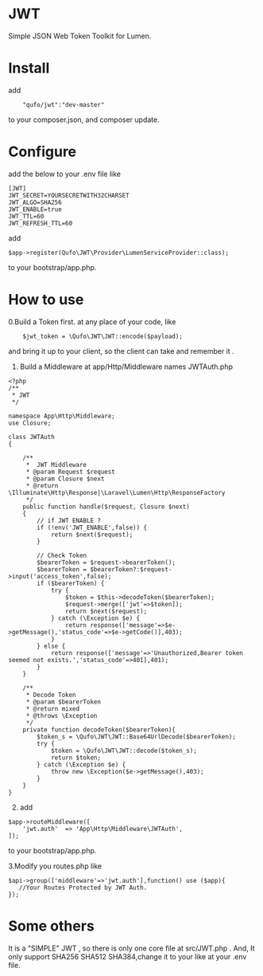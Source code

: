 # JWT
Simple JSON Web Token Toolkit for Lumen.

# Install
add
```
    "qufo/jwt":"dev-master"
```
to your composer.json, and composer update.

# Configure
add the below to  your .env file like
```
[JWT]
JWT_SECRET=YOURSECRETWITH32CHARSET
JWT_ALGO=SHA256
JWT_ENABLE=true
JWT_TTL=60
JWT_REFRESH_TTL=60
```

add
```
$app->register(Qufo\JWT\Provider\LumenServiceProvider::class);
```
to your bootstrap/app.php.

# How to use
0.Build a Token first. at any place of your code, like
```
    $jwt_token = \Qufo\JWT\JWT::encode($payload);
```
and bring it up to your client, so the client can take and remember it .

1. Build a Middleware at app/Http/Middleware names JWTAuth.php
```
<?php
/**
 * JWT
 */

namespace App\Http\Middleware;
use Closure;

class JWTAuth
{

    /**
     *  JWT Middleware
     * @param Request $request
     * @param Closure $next
     * @return \Illuminate\Http\Response|\Laravel\Lumen\Http\ResponseFactory
     */
    public function handle($request, Closure $next)
    {
        // if JWT ENABLE ?
        if (!env('JWT_ENABLE',false)) {
            return $next($request);
        }

        // Check Token
        $bearerToken = $request->bearerToken();
        $bearerToken = $bearerToken?:$request->input('access_token',false);
        if ($bearerToken) {
            try {
                $token = $this->decodeToken($bearerToken);
                $request->merge(['jwt'=>$token]);
                return $next($request);
            } catch (\Exception $e) {
                return response(['message'=>$e->getMessage(),'status_code'=>$e->getCode()],403);
            }
        } else {
            return response(['message'=>'Unauthorized,Bearer token seemed not exists.','status_code'=>401],401);
        }
    }

    /**
     * Decode Token
     * @param $bearerToken
     * @return mixed
     * @throws \Exception
     */
    private function decodeToken($bearerToken){
        $token_s = \Qufo\JWT\JWT::Base64UrlDecode($bearerToken);
        try {
            $token = \Qufo\JWT\JWT::decode($token_s);
            return $token;
        } catch (\Exception $e) {
            throw new \Exception($e->getMessage(),403);
        }
    }
}
```

2. add
```
$app->routeMiddleware([
    'jwt.auth'  => 'App\Http\Middleware\JWTAuth',
]);
```

to your bootstrap/app.php.

3.Modify you routes.php like
```
$api->group(['middleware'=>'jwt.auth'],function() use ($app){
   //Your Routes Protected by JWT Auth.
});
```

# Some others
It is a "SIMPLE" JWT , so there is only one core file at src/JWT.php .
And, It only support SHA256 SHA512 SHA384,change it to your like at your .env file.